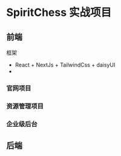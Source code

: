 # SpiritChess 实战项目

## 前端

框架

- React + NextJs + TailwindCss + daisyUI
-

### 官网项目

### 资源管理项目

### 企业级后台

## 后端
